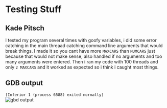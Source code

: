 # Testing Stuff
## Kade Pitsch

I tested my program several times with goofy variables, i did some error catching in the main threaad catching command line arguments that would break things. I made it so you cant have more ```MAXCARS``` than ```NUMCARS``` just because that would not make sense, also handled if no arguments and too many arguments were entered. Then i ran my code with 100 threads and only  ```2 MAXCARS``` and it worked as expected so i think i caught most things.
## GDB output

```[Inferior 1 (process 6588) exited normally]```  
![gbd output](gbd_Output.png)  

